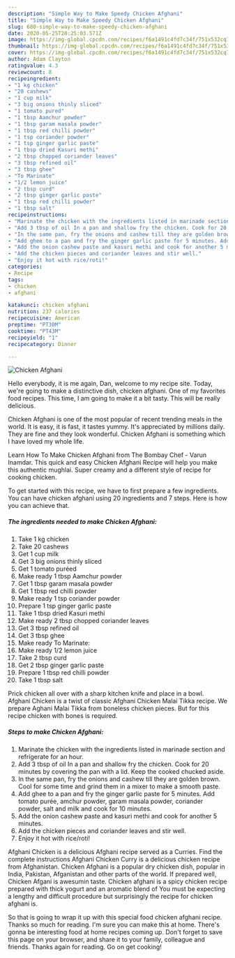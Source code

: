```yaml
---
description: "Simple Way to Make Speedy Chicken Afghani"
title: "Simple Way to Make Speedy Chicken Afghani"
slug: 680-simple-way-to-make-speedy-chicken-afghani
date: 2020-05-25T20:25:03.571Z
image: https://img-global.cpcdn.com/recipes/f6a1491c4fd7c34f/751x532cq70/chicken-afghani-recipe-main-photo.jpg
thumbnail: https://img-global.cpcdn.com/recipes/f6a1491c4fd7c34f/751x532cq70/chicken-afghani-recipe-main-photo.jpg
cover: https://img-global.cpcdn.com/recipes/f6a1491c4fd7c34f/751x532cq70/chicken-afghani-recipe-main-photo.jpg
author: Adam Clayton
ratingvalue: 4.3
reviewcount: 8
recipeingredient:
- "1 kg chicken"
- "20 cashews"
- "1 cup milk"
- "3 big onions thinly sliced"
- "1 tomato pured"
- "1 tbsp Aamchur powder"
- "1 tbsp garam masala powder"
- "1 tbsp red chilli powder"
- "1 tsp coriander powder"
- "1 tsp ginger garlic paste"
- "1 tbsp dried Kasuri methi"
- "2 tbsp chopped coriander leaves"
- "3 tbsp refined oil"
- "3 tbsp ghee"
- "To Marinate"
- "1/2 lemon juice"
- "2 tbsp curd"
- "2 tbsp ginger garlic paste"
- "1 tbsp red chilli powder"
- "1 tbsp salt"
recipeinstructions:
- "Marinate the chicken with the ingredients listed in marinade section and refrigerate for an hour."
- "Add 3 tbsp of oil In a pan and shallow fry the chicken. Cook for 20 minutes by covering the pan with a lid. Keep the cooked chucked aside."
- "In the same pan, fry the onions and cashew till they are golden brown. Cool for some time and grind them in a mixer to make a smooth paste."
- "Add ghee to a pan and fry the ginger garlic paste for 5 minutes. Add tomato purée, amchur powder, garam masala powder, coriander powder, salt and milk and cook for 10 minutes."
- "Add the onion cashew paste and kasuri methi and cook for another 5 minutes."
- "Add the chicken pieces and coriander leaves and stir well."
- "Enjoy it hot with rice/roti!"
categories:
- Recipe
tags:
- chicken
- afghani

katakunci: chicken afghani 
nutrition: 237 calories
recipecuisine: American
preptime: "PT30M"
cooktime: "PT43M"
recipeyield: "1"
recipecategory: Dinner

---
```



![Chicken Afghani](https://img-global.cpcdn.com/recipes/f6a1491c4fd7c34f/751x532cq70/chicken-afghani-recipe-main-photo.jpg)

Hello everybody, it is me again, Dan, welcome to my recipe site. Today, we're going to make a distinctive dish, chicken afghani. One of my favorites food recipes. This time, I am going to make it a bit tasty. This will be really delicious.

Chicken Afghani is one of the most popular of recent trending meals in the world. It is easy, it is fast, it tastes yummy. It's appreciated by millions daily. They are fine and they look wonderful. Chicken Afghani is something which I have loved my whole life.

Learn How To Make Chicken Afghani from The Bombay Chef - Varun Inamdar. This quick and easy Chicken Afghani Recipe will help you make this authentic mughlai. Super creamy and a different style of recipe for cooking chicken.


To get started with this recipe, we have to first prepare a few ingredients. You can have chicken afghani using 20 ingredients and 7 steps. Here is how you can achieve that.

<!--inarticleads1-->

##### The ingredients needed to make Chicken Afghani:

1. Take 1 kg chicken
1. Take 20 cashews
1. Get 1 cup milk
1. Get 3 big onions thinly sliced
1. Get 1 tomato puréed
1. Make ready 1 tbsp Aamchur powder
1. Get 1 tbsp garam masala powder
1. Get 1 tbsp red chilli powder
1. Make ready 1 tsp coriander powder
1. Prepare 1 tsp ginger garlic paste
1. Take 1 tbsp dried Kasuri methi
1. Make ready 2 tbsp chopped coriander leaves
1. Get 3 tbsp refined oil
1. Get 3 tbsp ghee
1. Make ready To Marinate:
1. Make ready 1/2 lemon juice
1. Take 2 tbsp curd
1. Get 2 tbsp ginger garlic paste
1. Prepare 1 tbsp red chilli powder
1. Take 1 tbsp salt


Prick chicken all over with a sharp kitchen knife and place in a bowl. Afghani Chicken is a twist of classic Afghani Chicken Malai Tikka recipe. We prepare Aghani Malai Tikka from boneless chicken pieces. But for this recipe chicken with bones is required. 

<!--inarticleads2-->

##### Steps to make Chicken Afghani:

1. Marinate the chicken with the ingredients listed in marinade section and refrigerate for an hour.
1. Add 3 tbsp of oil In a pan and shallow fry the chicken. Cook for 20 minutes by covering the pan with a lid. Keep the cooked chucked aside.
1. In the same pan, fry the onions and cashew till they are golden brown. Cool for some time and grind them in a mixer to make a smooth paste.
1. Add ghee to a pan and fry the ginger garlic paste for 5 minutes. Add tomato purée, amchur powder, garam masala powder, coriander powder, salt and milk and cook for 10 minutes.
1. Add the onion cashew paste and kasuri methi and cook for another 5 minutes.
1. Add the chicken pieces and coriander leaves and stir well.
1. Enjoy it hot with rice/roti!


Afghani Chicken is a delicious Afghani recipe served as a Curries. Find the complete instructions Afghani Chicken Curry is a delicious chicken recipe from Afghanistan. Chicken Afghani is a popular dry chicken dish, popular in India, Pakistan, Afganistan and other parts of the world. If prepared well, Chicken Afgani is awesumin taste. Chicken afghani is a spicy chicken recipe prepared with thick yogurt and an aromatic blend of You must be expecting a lengthy and difficult procedure but surprisingly the recipe for chicken afghani is. 

So that is going to wrap it up with this special food chicken afghani recipe. Thanks so much for reading. I'm sure you can make this at home. There's gonna be interesting food at home recipes coming up. Don't forget to save this page on your browser, and share it to your family, colleague and friends. Thanks again for reading. Go on get cooking!
